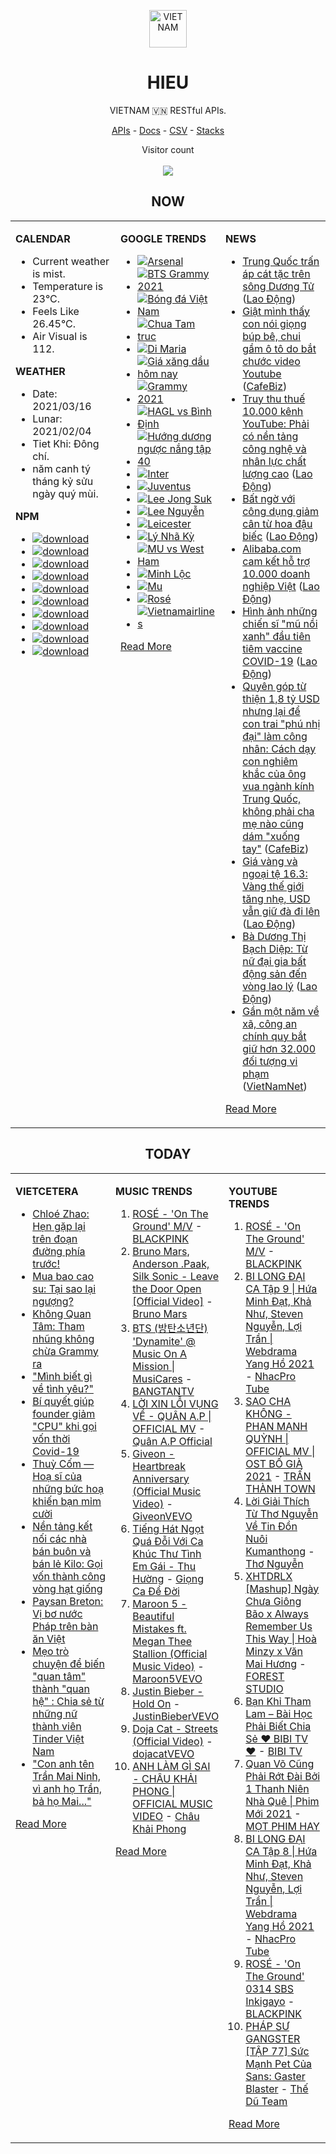 <p align="center"><img src="https://raw.githubusercontent.com/hieudoanm/hieudoanm/master/images/hieudoanm/profile.jpg" alt="VIETNAM" height="60"/></p>
<h1 align="center">HIEU</h1>
<p align="center">VIETNAM 🇻🇳 RESTful APIs.</p>
<p align="center">
  <a href="https://vietnamdb.herokuapp.com/api">APIs</a> -
  <a href="https://vietnamdb.herokuapp.com/docs">Docs</a> -
  <a href="https://github.com/vietnamdb/vietnamdb/tree/master/docs">CSV</a> -
  <a href="https://github.com/vietnamdb/vietnamdb/tree/master/docs/stacks">Stacks</a>
</p>
<p align="center"> 
  Visitor count<br><br>
  <img src="https://profile-counter.glitch.me/vietnamdb/count.svg" />
</p>


<h2 align="center">NOW</h2>

<table style="width:100%"><tbody style="width:100%"><tr><td valign="top" width="33%">

**CALENDAR**

- Current weather is mist.
- Temperature is 23°C.
- Feels Like 26.45°C.
- Air Visual is 112.

**WEATHER**

- Date: 2021/03/16
- Lunar: 2021/02/04
- Tiet Khi: Đông chí.
- năm canh tý tháng kỷ sửu ngày quý mùi.

**NPM**

- [![download](https://img.shields.io/npm/dm/giaohangnhanh.svg?style=flat-square&label=giaohangnhanh&color=red)](https://www.npmjs.com/package/giaohangnhanh)
- [![download](https://img.shields.io/npm/dm/onepay.svg?style=flat-square&label=onepay&color=red)](https://www.npmjs.com/package/onepay)
- [![download](https://img.shields.io/npm/dm/vietcetera.svg?style=flat-square&label=vietcetera&color=red)](https://www.npmjs.com/package/vietcetera)
- [![download](https://img.shields.io/npm/dm/vietnambanks.svg?style=flat-square&label=vietnambanks&color=red)](https://www.npmjs.com/package/vietnambanks)
- [![download](https://img.shields.io/npm/dm/vietnamgovernment.svg?style=flat-square&label=vietnamgovernment&color=red)](https://www.npmjs.com/package/vietnamgovernment)
- [![download](https://img.shields.io/npm/dm/vietnamnews.svg?style=flat-square&label=vietnamnews&color=red)](https://www.npmjs.com/package/vietnamnews)
- [![download](https://img.shields.io/npm/dm/vnapis.svg?style=flat-square&label=vnapis&color=red)](https://www.npmjs.com/package/vnapis)
- [![download](https://img.shields.io/npm/dm/vnpay.svg?style=flat-square&label=vnpay&color=red)](https://www.npmjs.com/package/vnpay)
- [![download](https://img.shields.io/npm/dm/vtcpay.svg?style=flat-square&label=vtcpay&color=red)](https://www.npmjs.com/package/vtcpay)
- [![download](https://img.shields.io/npm/dm/zalopay.svg?style=flat-square&label=zalopay&color=red)](https://www.npmjs.com/package/zalopay)

</td><td valign="top" width="33%">

**GOOGLE TRENDS**

- [![Arsenal](https://img.shields.io/static/v1?label=Arsenal&message=google&color=red&style=flat-square)](https://www.google.com/search?q=Arsenal)
- [![BTS Grammy 2021](https://img.shields.io/static/v1?label=BTS%20Grammy%202021&message=google&color=red&style=flat-square)](https://www.google.com/search?q=BTS%20Grammy%202021)
- [![Bóng đá Việt Nam](https://img.shields.io/static/v1?label=B%C3%B3ng%20%C4%91%C3%A1%20Vi%E1%BB%87t%20Nam&message=google&color=red&style=flat-square)](https://www.google.com/search?q=B%C3%B3ng%20%C4%91%C3%A1%20Vi%E1%BB%87t%20Nam)
- [![Chua Tam truc](https://img.shields.io/static/v1?label=Chua%20Tam%20truc&message=google&color=red&style=flat-square)](https://www.google.com/search?q=Chua%20Tam%20truc)
- [![Di Maria](https://img.shields.io/static/v1?label=Di%20Maria&message=google&color=red&style=flat-square)](https://www.google.com/search?q=Di%20Maria)
- [![Giá xăng dầu hôm nay](https://img.shields.io/static/v1?label=Gi%C3%A1%20x%C4%83ng%20d%E1%BA%A7u%20h%C3%B4m%20nay&message=google&color=red&style=flat-square)](https://www.google.com/search?q=Gi%C3%A1%20x%C4%83ng%20d%E1%BA%A7u%20h%C3%B4m%20nay)
- [![Grammy 2021](https://img.shields.io/static/v1?label=Grammy%202021&message=google&color=red&style=flat-square)](https://www.google.com/search?q=Grammy%202021)
- [![HAGL vs Bình Định](https://img.shields.io/static/v1?label=HAGL%20vs%20B%C3%ACnh%20%C4%90%E1%BB%8Bnh&message=google&color=red&style=flat-square)](https://www.google.com/search?q=HAGL%20vs%20B%C3%ACnh%20%C4%90%E1%BB%8Bnh)
- [![Hướng dương ngược nắng tập 40](https://img.shields.io/static/v1?label=H%C6%B0%E1%BB%9Bng%20d%C6%B0%C6%A1ng%20ng%C6%B0%E1%BB%A3c%20n%E1%BA%AFng%20t%E1%BA%ADp%2040&message=google&color=red&style=flat-square)](https://www.google.com/search?q=H%C6%B0%E1%BB%9Bng%20d%C6%B0%C6%A1ng%20ng%C6%B0%E1%BB%A3c%20n%E1%BA%AFng%20t%E1%BA%ADp%2040)
- [![Inter](https://img.shields.io/static/v1?label=Inter&message=google&color=red&style=flat-square)](https://www.google.com/search?q=Inter)
- [![Juventus](https://img.shields.io/static/v1?label=Juventus&message=google&color=red&style=flat-square)](https://www.google.com/search?q=Juventus)
- [![Lee Jong Suk](https://img.shields.io/static/v1?label=Lee%20Jong%20Suk&message=google&color=red&style=flat-square)](https://www.google.com/search?q=Lee%20Jong%20Suk)
- [![Lee Nguyễn](https://img.shields.io/static/v1?label=Lee%20Nguy%E1%BB%85n&message=google&color=red&style=flat-square)](https://www.google.com/search?q=Lee%20Nguy%E1%BB%85n)
- [![Leicester](https://img.shields.io/static/v1?label=Leicester&message=google&color=red&style=flat-square)](https://www.google.com/search?q=Leicester)
- [![Lý Nhã Kỳ](https://img.shields.io/static/v1?label=L%C3%BD%20Nh%C3%A3%20K%E1%BB%B3&message=google&color=red&style=flat-square)](https://www.google.com/search?q=L%C3%BD%20Nh%C3%A3%20K%E1%BB%B3)
- [![MU vs West Ham](https://img.shields.io/static/v1?label=MU%20vs%20West%20Ham&message=google&color=red&style=flat-square)](https://www.google.com/search?q=MU%20vs%20West%20Ham)
- [![Minh Lộc](https://img.shields.io/static/v1?label=Minh%20L%E1%BB%99c&message=google&color=red&style=flat-square)](https://www.google.com/search?q=Minh%20L%E1%BB%99c)
- [![Mu](https://img.shields.io/static/v1?label=Mu&message=google&color=red&style=flat-square)](https://www.google.com/search?q=Mu)
- [![Rosé](https://img.shields.io/static/v1?label=Ros%C3%A9&message=google&color=red&style=flat-square)](https://www.google.com/search?q=Ros%C3%A9)
- [![Vietnamairlines](https://img.shields.io/static/v1?label=Vietnamairlines&message=google&color=red&style=flat-square)](https://www.google.com/search?q=Vietnamairlines)

[Read More](https://trends.google.com/trends/?geo=VN)

</td><td valign="top" width="33%">

**NEWS**

- [Trung Quốc trấn áp cát tặc trên sông Dương Tử](https://laodong.vn/the-gioi/trung-quoc-tran-ap-cat-tac-tren-song-duong-tu-889557.ldo) ([Lao Động](https://laodong.vn))
- [Giật mình thấy con nói giọng búp bê, chui gầm ô tô do bắt chước video Youtube](https://cafebiz.vn/giat-minh-thay-con-noi-giong-bup-be-chui-gam-o-to-do-bat-chuoc-video-youtube-20210316103057801.chn) ([CafeBiz](https://cafebiz.vn))
- [Truy thu thuế 10.000 kênh YouTube: Phải có nền tảng công nghệ  và nhân lực chất lượng cao](https://laodong.vn/kinh-te/truy-thu-thue-10000-kenh-youtube-phai-co-nen-tang-cong-nghe-va-nhan-luc-chat-luong-cao-889399.ldo) ([Lao Động](https://laodong.vn))
- [Bất ngờ với công dụng giảm cân từ hoa đậu biếc](https://laodong.vn/lam-dep/bat-ngo-voi-cong-dung-giam-can-tu-hoa-dau-biec-889278.ldo) ([Lao Động](https://laodong.vn))
- [Alibaba.com cam kết hỗ trợ 10.000 doanh nghiệp Việt](https://laodong.vn/doanh-nghiep-doanh-nhan/alibabacom-cam-ket-ho-tro-10000-doanh-nghiep-viet-889566.ldo) ([Lao Động](https://laodong.vn))
- [Hình ảnh những chiến sĩ &quot;mũ nồi xanh&quot; đầu tiên tiêm vaccine COVID-19](https://laodong.vn/photo/hinh-anh-nhung-chien-si-mu-noi-xanh-dau-tien-tiem-vaccine-covid-19-889523.ldo) ([Lao Động](https://laodong.vn))
- [Quyên góp từ thiện 1,8 tỷ USD nhưng lại để con trai "phú nhị đại" làm công nhân: Cách dạy con nghiêm khắc của ông vua ngành kính Trung Quốc, không phải cha mẹ nào cũng dám "xuống tay"](https://cafebiz.vn/quyen-gop-tu-thien-18-ty-usd-nhung-lai-de-con-trai-phu-nhi-dai-lam-cong-nhan-cach-day-con-nghiem-khac-cua-ong-vua-nganh-kinh-trung-quoc-khong-phai-cha-me-nao-cung-dam-xuong-tay-20210316102642072.chn) ([CafeBiz](https://cafebiz.vn))
- [Giá vàng và ngoại tệ 16.3: Vàng thế giới tăng nhẹ, USD vẫn giữ đà đi lên](https://laodong.vn/video/gia-vang-va-ngoai-te-163-vang-the-gioi-tang-nhe-usd-van-giu-da-di-len-889517.ldo) ([Lao Động](https://laodong.vn))
- [Bà Dương Thị Bạch Diệp: Từ nữ đại gia bất động sản đến vòng lao lý](https://laodong.vn/video/ba-duong-thi-bach-diep-tu-nu-dai-gia-bat-dong-san-den-vong-lao-ly-889352.ldo) ([Lao Động](https://laodong.vn))
- [Gần một năm về xã, công an chính quy bắt giữ hơn 32.000 đối tượng vi phạm](http://vietnamnet.vn/vn/thoi-su/chinh-tri/gan-mot-nam-ve-xa-cong-an-chinh-quy-bat-giu-hon-32-000-doi-tuong-vi-pham-719938.html) ([VietNamNet](https://vietnamnet.vn))

[Read More](docs/news/README.md)

</td></tr></tbody></table>

<h2 align="center">TODAY</h2>

<table style="width:100%"><tbody style="width:100%"><tr><td valign="top" width="33%">

**VIETCETERA**

- [Chloé Zhao: Hẹn gặp lại trên đoạn đường phía trước!](https://vietcetera.com/vn/chloezhao-hen-gap-lai-tren-doan-duong-phia-truoc)
- [Mua bao cao su: Tại sao lại ngượng?](https://vietcetera.com/vn/mua-bao-cao-su-tai-sao-lai-nguong)
- [Không Quan Tâm: Tham nhũng không chừa Grammy ra](https://vietcetera.com/vn/khong-quan-tam-tham-nhung-khong-chua-grammy-ra)
- ["Mình biết gì về tình yêu?"](https://vietcetera.com/vn/minh-biet-gi-ve-tinh-yeu)
- [Bí quyết giúp founder giảm "CPU" khi gọi vốn thời Covid-19](https://vietcetera.com/vn/bi-quyet-goi-von-nhanh-cho-startup-thoi-covid-19)
- [Thuỳ Cốm — Hoạ sĩ của những bức hoạ khiến bạn mỉm cười](https://vietcetera.com/vn/thuy-com-hoa-si-cua-nhung-buc-hoa-khien-ban-mim-cuoi)
- [Nền tảng kết nối các nhà bán buôn và bán lẻ Kilo: Gọi vốn thành công vòng hạt giống](https://vietcetera.com/vn/nen-tang-ket-noi-cac-nha-ban-buon-va-ban-le-kilo-goi-von-thanh-cong-vong-hat-giong)
- [Paysan Breton: Vị bơ nước Pháp trên bàn ăn Việt](https://vietcetera.com/vn/paysan-breton-vi-bo-nuoc-phap-tren-ban-an-viet)
- [Mẹo trò chuyện để biến "quan tâm" thành "quan hệ" : Chia sẻ từ những nữ thành viên Tinder Việt Nam](https://vietcetera.com/vn/thanh-vien-tinder-viet-nam-bat-mi-cach-tro-chuyen-cung-phai-nu-khi-ket-ban-truc-tuyen)
- ["Con anh tên Trần Mai Ninh, vì anh họ Trần, bả họ Mai..."](https://vietcetera.com/vn/con-anh-ten-tran-mai-ninh-vi-anh-ho-tran-ba-ho-mai)

[Read More](https://vietcetera.com/)

</td><td valign="top" width="33%">

**MUSIC TRENDS**

01. [ROSÉ - 'On The Ground' M/V](https://www.youtube.com/watch?v=CKZvWhCqx1s) - [BLACKPINK](https://www.youtube.com/channel/UCOmHUn--16B90oW2L6FRR3A)
02. [Bruno Mars, Anderson .Paak, Silk Sonic - Leave the Door Open [Official Video]](https://www.youtube.com/watch?v=adLGHcj_fmA) - [Bruno Mars](https://www.youtube.com/channel/UCoUM-UJ7rirJYP8CQ0EIaHA)
03. [BTS (방탄소년단) 'Dynamite' @ Music On A Mission | MusiCares](https://www.youtube.com/watch?v=ikgefER2O08) - [BANGTANTV](https://www.youtube.com/channel/UCLkAepWjdylmXSltofFvsYQ)
04. [LỜI XIN LỖI VỤNG VỀ - QUÂN A.P | OFFICIAL MV](https://www.youtube.com/watch?v=LhTwcqI71n0) - [Quân A.P Official](https://www.youtube.com/channel/UCXKnIgvBwPV6G-uT7gBXhcA)
05. [Giveon - Heartbreak Anniversary (Official Music Video)](https://www.youtube.com/watch?v=uWRlisQu4fo) - [GiveonVEVO](https://www.youtube.com/channel/UCa3ZoB87QoSaLM0qODmrMfA)
06. [Tiếng Hát Ngọt Quá Đỗi Với Ca Khúc Thư Tình Em Gái - Thu Hường](https://www.youtube.com/watch?v=4RDOn6cZLPg) - [Giọng Ca Để Đời](https://www.youtube.com/channel/UCwZ2ZaFfTusqV_MGMHUnEsg)
07. [Maroon 5 - Beautiful Mistakes ft. Megan Thee Stallion (Official Music Video)](https://www.youtube.com/watch?v=BSzSn-PRdtI) - [Maroon5VEVO](https://www.youtube.com/channel/UCN1hnUccO4FD5WfM7ithXaw)
08. [Justin Bieber - Hold On](https://www.youtube.com/watch?v=LWeiydKl0mU) - [JustinBieberVEVO](https://www.youtube.com/channel/UCHkj014U2CQ2Nv0UZeYpE_A)
09. [Doja Cat - Streets (Official Video)](https://www.youtube.com/watch?v=jJdlgKzVsnI) - [dojacatVEVO](https://www.youtube.com/channel/UCpTaAz_BxtkUB1qc8JTU_7g)
10. [ANH LÀM GÌ SAI - CHÂU KHẢI PHONG | OFFICIAL MUSIC VIDEO](https://www.youtube.com/watch?v=1KHmzzUMnTc) - [Châu Khải Phong](https://www.youtube.com/channel/UCoISHZnrIOn4SunyqjrRt4w)

[Read More](https://www.youtube.com/feed/trending?bp=4gIuCggvbS8wNHJsZhIiUExGZ3F1TG5MNTlhbW42X05FZFc5TGswZDdXZWVST0Q2VA%3D%3D)

</td><td valign="top" width="33%">

**YOUTUBE TRENDS**

01. [ROSÉ - 'On The Ground' M/V](https://www.youtube.com/watch?v=CKZvWhCqx1s) - [BLACKPINK](https://www.youtube.com/channel/UCOmHUn--16B90oW2L6FRR3A)
02. [BI LONG ĐẠI CA Tập 9 | Hứa Minh Đạt, Khả Như, Steven Nguyễn, Lợi Trần | Webdrama Yang Hồ 2021](https://www.youtube.com/watch?v=h1CGsS5iXgU) - [NhacPro Tube](https://www.youtube.com/channel/UCBZjBKNMZoFih4ubdiIDWLw)
03. [SAO CHA KHÔNG - PHAN MẠNH QUỲNH | OFFICIAL MV | OST BỐ GIÀ 2021](https://www.youtube.com/watch?v=TD7sBUigDIU) - [TRẤN THÀNH TOWN](https://www.youtube.com/channel/UCqL0-EknCK4m5pHrH79fOcw)
04. [Lời Giải Thích Từ Thơ Nguyễn Về Tin Đồn Nuôi Kumanthong](https://www.youtube.com/watch?v=m2yWFAavuaM) - [Thơ Nguyễn](https://www.youtube.com/channel/UCSJsjCiTl2lourZXnigVCoA)
05. [XHTDRLX [Mashup] Ngày Chưa Giông Bão x Always Remember Us This Way | Hoà Minzy x Văn Mai Hương](https://www.youtube.com/watch?v=qiI4XNUoiyg) - [FOREST STUDIO](https://www.youtube.com/channel/UCTOWyiIkPEqyh_2O-ArJR5w)
06. [Bạn Khỉ Tham Lam – Bài Học Phải Biết Chia Sẻ ❤ BIBI TV ❤](https://www.youtube.com/watch?v=MmlnSXqd6-E) - [BIBI TV](https://www.youtube.com/channel/UCFcBDfR_dtmllkpcoYH2Rmg)
07. [Quan Võ Cũng Phải Rớt Đài Bởi 1 Thanh Niên Nhà Quê | Phim Mới 2021](https://www.youtube.com/watch?v=FlwUpa42bBg) - [MỌT PHIM HAY](https://www.youtube.com/channel/UCwA1tWFLrkJpZRiwG_P68Gg)
08. [BI LONG ĐẠI CA Tập 8 | Hứa Minh Đạt, Khả Như, Steven Nguyễn, Lợi Trần | Webdrama Yang Hồ 2021](https://www.youtube.com/watch?v=UXa992qrMv0) - [NhacPro Tube](https://www.youtube.com/channel/UCBZjBKNMZoFih4ubdiIDWLw)
09. [ROSÉ - 'On The Ground' 0314 SBS Inkigayo](https://www.youtube.com/watch?v=Q88P1gpOJxA) - [BLACKPINK](https://www.youtube.com/channel/UCOmHUn--16B90oW2L6FRR3A)
10. [PHÁP SƯ GANGSTER [TẬP 77] Sức Mạnh Pet Của Sans: Gaster Blaster](https://www.youtube.com/watch?v=3WtthIyNcfY) - [Thế Dũ Team](https://www.youtube.com/channel/UCpTYO-40VeiPwYVNPAH1gGg)

[Read More](https://www.youtube.com/feed/trending)

</td></tr></tbody></table>
